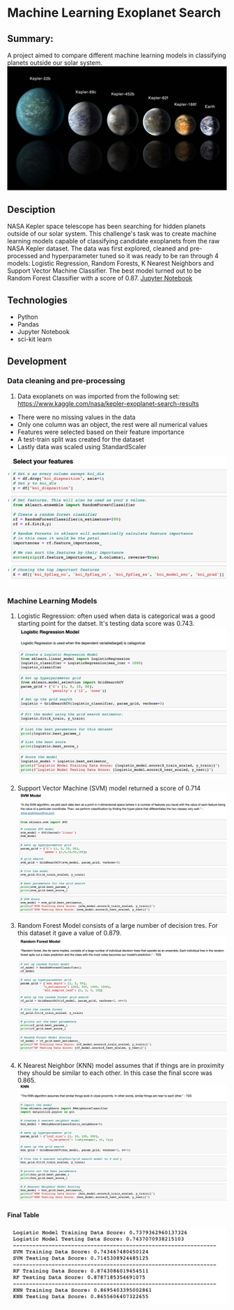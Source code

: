 # Machine Learning Exoplanet Search

## Summary: 
A project aimed to compare different machine learning models in classifying planets outside our solar system. 
![](images/exoplanets.jpg)

## Desciption
NASA Kepler space telescope has been searching for hidden planets outside of our solar system. This challenge's task was to create machine learning models capable of classifying candidate exoplanets from the raw NASA Kepler dataset. The data was first explored, cleaned and pre-processed and hyperparameter tuned so it was ready to be ran through 4 models: Logistic Regression, Random Forests, K Nearest Neighbors and Support Vector Machine Classifier. The best model turned out to be Random Forest Classifier with a score of 0.87. [Jupyter Notebook](https://nbviewer.jupyter.org/github/kasiakalemba/Machine-Learning-Basic-Skills/blob/master/exoplanet_models.ipynb)

## Technologies 
* Python
* Pandas
* Jupyter Notebook
* sci-kit learn

## Development 
### Data cleaning and pre-processing
1. Data exoplanets on was imported from the following set: https://www.kaggle.com/nasa/kepler-exoplanet-search-results
  * There were no missing values in the data 
  * Only one column was an object, the rest were all numerical values 
  * Features were selected based on their feature importance 
  * A test-train split was created for the dataset
  * Lastly data was scaled using StandardScaler

![](images/prep.png)

  
### Machine Learning Models 
1. Logistic Regression: often used when data is categorical was a good starting point for the datset. It's testing data score was 0.743.
![](images/logistic.png)

2. Support Vector Machine (SVM) model returned a score of 0.714
![](images/svm.png)

3. Random Forest Model consists of a large number of decision tres. For this dataset it gave a value of 0.879. 
![](images/rf.png)

4. K Nearest Neighbor (KNN) model assumes that if things are in proximity they should be similar to each other. In this case the final score was 0.865. 
![](images/knn.png)

#### Final Table 
![](images/summary.png)































